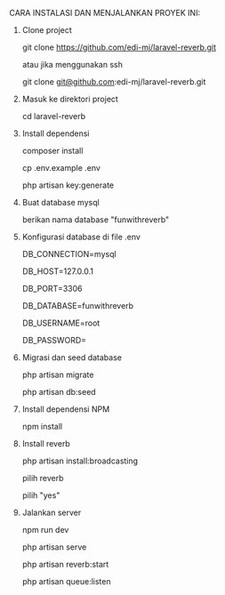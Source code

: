 CARA INSTALASI DAN MENJALANKAN PROYEK INI:

1. Clone project

    git clone https://github.com/edi-mj/laravel-reverb.git

    atau jika menggunakan ssh

    git clone git@github.com:edi-mj/laravel-reverb.git

2. Masuk ke direktori project

    cd laravel-reverb

4. Install dependensi

    composer install
   
    cp .env.example .env
   
    php artisan key:generate

7. Buat database mysql

    berikan nama database "funwithreverb"

9. Konfigurasi database di file .env

    DB_CONNECTION=mysql
    
    DB_HOST=127.0.0.1
    
    DB_PORT=3306
    
    DB_DATABASE=funwithreverb
    
    DB_USERNAME=root
    
    DB_PASSWORD=

11. Migrasi dan seed database

    php artisan migrate
    
    php artisan db:seed

14. Install dependensi NPM

    npm install

16. Install reverb

    php artisan install:broadcasting
    
    pilih reverb
    
    pilih "yes"

18. Jalankan server

    npm run dev
    
    php artisan serve
    
    php artisan reverb:start
    
    php artisan queue:listen
